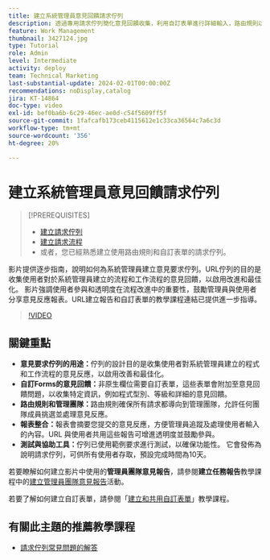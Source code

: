 ```yaml
---
title: 建立系統管理員意見回饋請求佇列
description: 透過專用請求佇列簡化意見回饋收集，利用自訂表單進行詳細輸入，路由規則以將意見直接提交至管理員團隊，報告整合以獲得可操作的見解，以及使用預設10天完成期間發佈可存取的說明請求佇列。
feature: Work Management
thumbnail: 3427124.jpg
type: Tutorial
role: Admin
level: Intermediate
activity: deploy
team: Technical Marketing
last-substantial-update: 2024-02-01T00:00:00Z
recommendations: noDisplay,catalog
jira: KT-14864
doc-type: video
exl-id: bef0ba6b-6c29-46ec-ae0d-c54f5609ff5f
source-git-commit: 1fafcafb173ceb4115612e1c33ca36564c7a6c3d
workflow-type: tm+mt
source-wordcount: '356'
ht-degree: 20%

---
```


# 建立系統管理員意見回饋請求佇列

>[!PREREQUISITES]
>
>* [建立請求佇列](https://experienceleague.adobe.com/docs/workfront-learn/tutorials-workfront/manage-work/request-queues/create-a-request-queue.html)
>* [建立請求流程](https://experienceleague.adobe.com/docs/workfront-learn/tutorials-workfront/manage-work/request-queues/create-a-request-flow.html)
>* 或者，您已經熟悉建立使用路由規則和自訂表單的請求佇列。

影片提供逐步指南，說明如何為系統管理員建立意見要求佇列。
&#x200B;URL佇列的目的是收集使用者對於系統管理員建立的流程和工作流程的意見回饋，以啟用改進和最佳化。
影片強調使用者參與和透明度在流程改進中的重要性，鼓勵管理員與使用者分享意見反應報表。
&#x200B;URL建立報告和自訂表單的教學課程連結已提供進一步指導。


>[!VIDEO](https://video.tv.adobe.com/v/3427124/?quality=12&learn=on)

## 關鍵重點

* **意見要求佇列的用途：**&#x200B;佇列的設計目的是收集使用者對系統管理員建立的程式和工作流程的意見反應，以啟用改善和最佳化&#x200B;。
* **自訂Forms的意見回饋：**&#x200B;非原生欄位需要自訂表單，這些表單會附加至意見回饋問題，以收集特定資訊，例如程式型別、等級和詳細的意見回饋。
* **路由規則和管理團隊：**&#x200B;路由規則確保所有請求都導向到管理團隊，允許任何團隊成員挑選並處理意見反應。
* **報表整合：**&#x200B;報表會摘要您提交的意見反應，方便管理員追蹤及處理使用者輸入的內容。&#x200B;URL 與使用者共用這些報告可增進透明度並鼓勵參與。
* **測試與協助工具：**&#x200B;佇列已使用範例要求進行測試，以確保功能性。 它會發佈為說明請求佇列，可供所有使用者存取，預設完成時間為10天。


若要瞭解如何建立影片中使用的&#x200B;**管理員團隊意見報告**，請參閱&#x200B;**建立任務報告**&#x200B;教學課程中的[建立管理員團隊意見報告](https://experienceleague.adobe.com/en/docs/workfront-learn/tutorials-workfront/reporting/basic-reporting/create-a-task-report#activity-2-create-an-admin-team-feedback-report)活動。

若要了解如何建立自訂表單，請參閱「[建立和共用自訂表單](https://experienceleague.adobe.com/docs/workfront-learn/tutorials-workfront/custom-data/custom-forms/custom-forms-creating-and-sharing-a-custom-form.html)」教學課程。

## 有關此主題的推薦教學課程

* [請求佇列常見問題的解答](/help/manage-work/request-queues/request-queue-faq.md)
